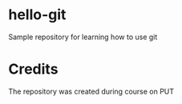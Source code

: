 # hello-git
Sample repository for learning how to use git
# Credits 
The repository was created during course on PUT
